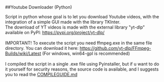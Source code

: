 ##Youtube Downloader (Python)

Script in python whose goal is to let you download Youtube videos, with the integration of a simple GUI made with the library TKInter.
<br>The download of YT videos is made with the external library "yt-dlp" available on PyPI: https://pypi.org/project/yt-dlp/
<br><br> IMPORTANT! To execute the script you need ffmpeg.exe in the same file directory. You can download it here: https://github.com/yt-dlp/FFmpeg-Builds/wiki/Latest (For windows, win64-gpl is recommended)
<br><br>I compiled the script in a single .exe file using Pyinstaller, but if u want to do it yourself for security reasons, the source code is available, and I suggests you to read the [COMPILEGUIDE.md](COMPILEGUIDE.md)
